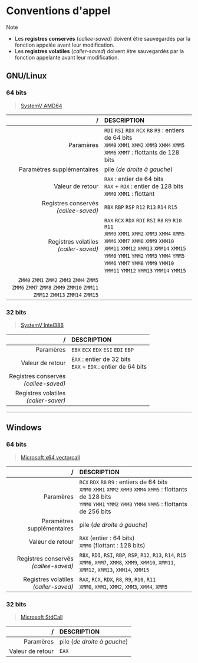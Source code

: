 # Conventions d'appel

> [!NOTE]
> + Les **registres conservés** (_callee-saved_) doivent être sauvegardés par la fonction appelée avant leur modification.
> + Les **registres volatiles** (_caller-saved_) doivent être sauvegardés par la fonction appelante avant leur modification.

## GNU/Linux

### 64 bits

> [SystemV AMD64](https://cs61.seas.harvard.edu/site/pdf/x86-64-abi-20210928.pdf)

|/|DESCRIPTION|
|--:|:--|
|Paramères|`RDI` `RSI` `RDX` `RCX` `R8` `R9` : entiers de 64 bits<br>`XMM0` `XMM1` `XMM2` `XMM3` `XMM4` `XMM5` `XMM6` `XMM7` : flottants de 128 bits|
|Paramètres supplémentaires|pile (_de droite à gauche_)|
|Valeur de retour|`RAX` : entier de 64 bits<br>`RAX` + `RDX` : entier de 128 bits<br>`XMM0` `XMM1` : flottant|
|Registres conservés<br>_(callee-saved)_|`RBX` `RBP` `RSP` `R12` `R13` `R14` `R15`|
|Registres volatiles<br>_(caller-saved)_|`RAX` `RCX` `RDX` `RDI` `RSI` `R8` `R9` `R10` `R11`<br>`XMM0` `XMM1` `XMM2` `XMM3` `XMM4` `XMM5` `XMM6` `XMM7` `XMM8` `XMM9` `XMM10` `XMM11` `XMM12` `XMM13` `XMM14` `XMM15`<br>`YMM0` `YMM1` `YMM2` `YMM3` `YMM4` `YMM5` `YMM6` `YMM7` `YMM8` `YMM9` `YMM10` `YMM11` `YMM12` `YMM13` `YMM14` `YMM15`<br>
`ZMM0` `ZMM1` `ZMM2` `ZMM3` `ZMM4` `ZMM5` `ZMM6` `ZMM7` `ZMM8` `ZMM9` `ZMM10` `ZMM11` `ZMM12` `ZMM13` `ZMM14` `ZMM15`|

### 32 bits

> [SystemV Intel386](https://www.sco.com/developers/devspecs/abi386-4.pdf)

|/|DESCRIPTION|
|--:|:--|
|Paramères|`EBX` `ECX` `EDX` `ESI` `EDI` `EBP`|
|Valeur de retour|`EAX` : entier de 32 bits<br>`EAX` + `EDX` : entier de 64 bits|
|Registres conservés<br>_(callee-saved)_||
|Registres volatiles<br>_(caller-saver)_||

---

## Windows

### 64 bits

> [Microsoft x64 vectorcall](https://learn.microsoft.com/en-us/cpp/cpp/vectorcall)

|/|DESCRIPTION|
|--:|:--|
|Paramères|`RCX` `RDX` `R8` `R9` : entiers de 64 bits<br>`XMM0` `XMM1` `XMM2` `XMM3` `XMM4` `XMM5` : flottants de 128 bits<br>`YMM0` `YMM1` `YMM2` `YMM3` `YMM4` `YMM5` : flottants de 256 bits|
|Paramètres supplémentaires|pile (_de droite à gauche_)|
|Valeur de retour|`RAX` (entier : 64 bits)<br>`XMM0` (flottant : 128 bits)|
|Registres conservés<br>_(callee-saved)_|`RBX`, `RDI`, `RSI`, `RBP`, `RSP`, `R12`, `R13`, `R14`, `R15`<br>`XMM6`, `XMM7`, `XMM8`, `XMM9`, `XMM10`, `XMM11`, `XMM12`, `XMM13`, `XMM14`, `XMM15`|
|Registres volatiles<br>_(caller-saved)_|`RAX`, `RCX`, `RDX`, `R8`, `R9`, `R10`, `R11`<br>`XMM0`, `XMM1`, `XMM2`, `XMM3`, `XMM4`, `XMM5`|

### 32 bits

> [Microsoft StdCall](https://learn.microsoft.com/en-us/cpp/cpp/stdcall)

|/|DESCRIPTION|
|--:|:--|
|Paramères|pile (_de droite à gauche_)|
|Valeur de retour|`EAX`|
